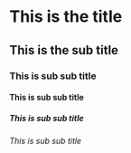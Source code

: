 # This is the title

## This is the sub title

### This is sub sub title

#### This is sub sub title

##### This is sub sub title

###### This is sub sub title